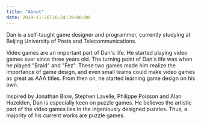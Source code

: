 ```yaml
---
title: "About"
date: 2019-11-26T16:24:39+08:00
---
```


Dan is a self-taught game designer and programmer, currently studying at Beijing University of Posts and Telecommunications.

Video games are an important part of Dan's life. He started playing video games ever since three years old. The turning point of Dan's life was when he played "Braid" and "Fez". These two games made him realize the importance of game design, and even small teams could make video games as great as AAA titles. From then on, he started learning game design on his own.

Inspired by Jonathan Blow, Stephen Lavelle, Philippe Poisson and Alan Hazelden, Dan is especially keen on puzzle games. He believes the artistic part of the video games lies in the ingeniously designed puzzles. Thus, a majority of his current works are puzzle games.
